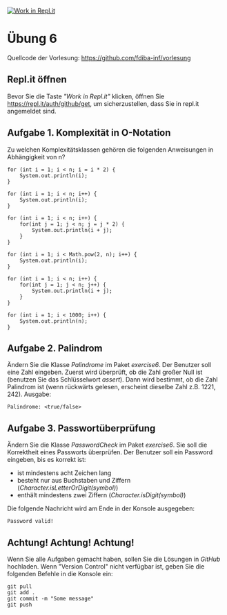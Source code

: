 [![Work in Repl.it](https://classroom.github.com/assets/work-in-replit-14baed9a392b3a25080506f3b7b6d57f295ec2978f6f33ec97e36a161684cbe9.svg)](https://classroom.github.com/online_ide?assignment_repo_id=3564532&assignment_repo_type=AssignmentRepo)
# Übung 6
Quellcode der Vorlesung: https://github.com/fdiba-inf/vorlesung
## Repl.it öffnen
Bevor Sie die Taste _"Work in Repl.it"_ klicken, öffnen Sie https://repl.it/auth/github/get, um sicherzustellen, dass Sie in repl.it angemeldet sind.
## Aufgabe 1. Komplexität in O-Notation
Zu welchen Komplexitätsklassen gehören die folgenden Anweisungen in Abhängigkeit von n?
``` 
for (int i = 1; i < n; i = i * 2) {
    System.out.println(i);
}
``` 
``` 
for (int i = 1; i < n; i++) {
    System.out.println(i);
}
``` 
``` 
for (int i = 1; i < n; i++) {
    for(int j = 1; j < n; j = j * 2) {
        System.out.println(i + j);
    }
}
``` 
``` 
for (int i = 1; i < Math.pow(2, n); i++) {
    System.out.println(i);
}
``` 
``` 
for (int i = 1; i < n; i++) {
    for(int j = 1; j < n; j++) {
        System.out.println(i + j);
    }
}
``` 
``` 
for (int i = 1; i < 1000; i++) {
    System.out.println(n);
}
``` 
## Aufgabe 2. Palindrom
Ändern Sie die Klasse _Palindrome_ im Paket _exercise6_. 
Der Benutzer soll eine Zahl eingeben.
Zuerst wird überprüft, ob die Zahl großer Null ist (benutzen Sie das Schlüsselwort _assert_).
Dann wird bestimmt, ob die Zahl Palindrom ist (wenn rückwärts gelesen, erscheint dieselbe Zahl z.B. 1221, 242).
Ausgabe:
``` 
Palindrome: <true/false>
``` 
## Aufgabe 3. Passwortüberprüfung
Ändern Sie die Klasse _PasswordCheck_ im Paket _exercise6_. 
Sie soll die Korrektheit eines Passworts überprüfen. 
Der Benutzer soll ein Password eingeben, bis es korrekt ist:
* ist mindestens acht Zeichen lang
* besteht nur aus Buchstaben und Ziffern (_Character.isLetterOrDigit(symbol)_)
* enthält mindestens zwei Ziffern (_Character.isDigit(symbol)_)

Die folgende Nachricht wird am Ende in der Konsole ausgegeben:
``` 
Password valid!
``` 
## Achtung! Achtung! Achtung!
Wenn Sie alle Aufgaben gemacht haben, sollen Sie die Lösungen in _GitHub_ hochladen. 
Wenn "Version Control" nicht verfügbar ist, geben Sie die folgenden Befehle in die Konsole ein:
``` 
git pull
git add .
git commit -m "Some message"
git push
``` 
